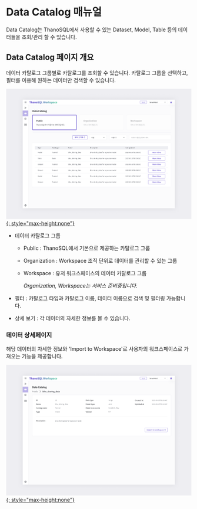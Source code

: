 # **Data Catalog 매뉴얼**

Data Catalog는 ThanoSQL에서 사용할 수 있는 Dataset, Model, Table 등의 데이터들을 조회/관리 할 수 있습니다.
## **Data Catalog 페이지 개요**

데이터 카탈로그 그룹별로 카탈로그를 조회할 수 있습니다. 카탈로그 그룹을 선택하고, 필터를 이용해 원하는 데이터만 검색할 수 있습니다.

[![IMAGE](../../../img/getting_started/paas/workspace/dc_img_1.png){: style="max-height:none"}](../../../img/getting_started/paas/workspace/dc_img_1.png)

- 데이터 카탈로그 그룹

  - Public : ThanoSQL에서 기본으로 제공하는 카탈로그 그룹

  - Organization : Workspace 조직 단위로 데이터를 관리할 수 있는 그룹

  - Workspace : 유저 워크스페이스의 데이터 카탈로그 그룹

    *Organization, Workspace는 서비스 준비중입니다.*

- 필터 : 카탈로그 타입과 카탈로그 이름, 데이터 이름으로 검색 및 필터링 가능합니다.

- 상세 보기 : 각 데이터의 자세한 정보를 볼 수 있습니다. 

### **데이터 상세페이지**   

해당 데이터의 자세한 정보와 'Import to Workspace'로 사용자의 워크스페이스로 가져오는 기능을 제공합니다.

[![IMAGE](../../../img/getting_started/paas/workspace/dc_img_2.png){: style="max-height:none"}](../../../img/getting_started/paas/workspace/dc_img_2.png)


